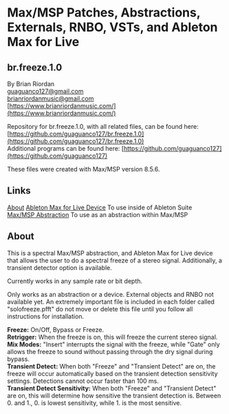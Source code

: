 # Max/MSP Patches, Abstractions, Externals, RNBO, VSTs, and Ableton Max for Live 

## br.freeze.1.0



By Brian Riordan  
[guaguanco127@gmail.com](mailto:guaguanco127@gmail.com)  
[brianriordanmusic@gmail.com](mailto:brianriordanmusic@gmail.com)  
[https://www.brianriordanmusic.com/](https://www.brianriordanmusic.com/) 

Repository for br.freeze.1.0, with all related files, can be found here: [https://github.com/guaguanco127/br.freeze.1.0](https://github.com/guaguanco127/br.freeze.1.0)  
Additional programs can be found here: [https://github.com/guaguanco127](https://github.com/guaguanco127)  


These files were created with Max/MSP version 8.5.6. 

## Links

[About](#About) 
[Ableton Max for Live Device](https://github.com/guaguanco127/br.freeze.1.0/tree/main/Ableton%20Max%20For%20Live) To use inside of Ableton Suite   
[Max/MSP Abstraction](https://github.com/guaguanco127/br.freeze.1.0/tree/main/MaxMSP%20Abstraction) To use as an abstraction within Max/MSP   


## <a name="About"></a>About

This is a spectral Max/MSP abstraction, and Ableton Max for Live device that allows the user to do a spectral freeze of a stereo signal. Additionally, a transient detector option is available. 

Currently works in any sample rate or bit depth.

Only works as an abstraction or a device. External objects and RNBO not available yet. An extremely important file is included in each folder called "solofreeze.pfft" do not move or delete this file until you follow all instructions for installation. 
  
**Freeze:** On/Off, Bypass or Freeze.  
**Retrigger:** When the freeze is on, this will freeze the current stereo signal.  
**Mix Modes:** "Insert" interrupts the signal with the freeze, while "Gate" only allows the freeze to sound without passing through the dry signal during bypass.    
**Transient Detect:** When both "Freeze" and "Transient Detect" are on, the freeze will occur automatically based on the transient detection sensitivity settings. Detections cannot occur faster than 100 ms.   
**Transient Detect Sensitivity:** When both "Freeze" and "Transient Detect" are on, this will determine how sensitive the transient detection is. Between 0. and 1., 0. is lowest sensitivity, while 1. is the most sensitive. 
 